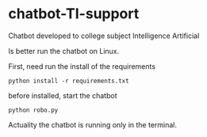 # chatbot-TI-support
Chatbot developed to college subject Intelligence Artificial

Is better run the chatbot on Linux.

First, need run the install of the requirements
````
python install -r requirements.txt
````

before installed, start the chatbot

````
python robo.py
````

Actuality the chatbot is running only in the terminal.
